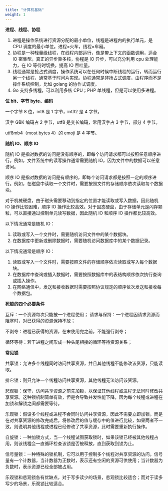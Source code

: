 ```yaml
---
title: "计算机基础"
weight: 1
---
```


**进程、线程、协程**

1. 进程是操作系统进行资源分配的最小单位，线程是进程内的执行单元，是 CPU 调度的最小单位。进程=火车，线程=车厢。
2. 协程是一种轻量级线程，在线程内部运行，像是带上下文的函数调用，适合 IO 密集型。真正的异步靠多核，协程是 IO 异步，可以充分利用 cpu 处理能力，在 IO 等待时切换，提高 IO 吞吐量。
3. 线程通常是抢占式调度，操作系统可以在任何时候中断线程的运行，转而运行另一个线程，通常基于时间片实现。协程通常是非抢占式调度，由程序而不是操作系统控制，比如 golang 的协作式调度。
4. Go 支持多线程，可以利用多核 CPU；PHP 单线程，但是可以使用多进程。

**位 bit、字节 byte、编码**

一个字节 8 位，int8 是 1 字节，int32 是 4 字节。

汉字 GBK 编码占 2 字节，utf8 是变长编码，常用汉字占 3 字节，部分 4 字节。

utf8mb4（most bytes 4）的 emoji 是 4 字节。

**随机 IO、顺序 IO**

随机 IO 是指对数据的访问是没有顺序的，即每个访问请求都可以按照任意顺序进行。例如，文件系统中的读写操作通常需要随机 IO，因为文件中的数据可以任意访问。

顺序 IO 是指对数据的访问是有顺序的，即每个访问请求都是按照一定的顺序进行。例如，在磁盘中读取一个文件时，需要按照文件的存储顺序依次读取每个数据块。

对于机械硬盘，由于磁头需要移动到指定的位置才能读取或写入数据，因此随机 IO 操作比较困难，顺序 IO 操作比较高效。对于固态硬盘，由于存储单元是闪存颗粒，可以直接通过控制单元读写数据，因此随机 IO 和顺序 IO 操作都比较高效。

以下情况通常是随机 IO：

1. 读取或写入一个文件时，需要随机访问文件中的某个数据块。
2. 在数据库中更新或删除数据时，需要随机访问数据库中的某个数据记录。

以下情况通常是顺序 IO：

1. 读取或写入一个文件时，需要按照文件的存储顺序依次读取或写入每个数据块。
2. 在数据库中查询或插入数据时，需要按照数据库中的表结构顺序依次执行查询或插入操作。
3. 在网络通信中，发送和接收数据时需要按照协议规定的顺序依次发送和接收每个数据包。

**死锁的四个必要条件**

互斥：一个资源每次只能被一个进程使用；
请求与保持：一个进程因请求资源而阻塞时，对已获得的资源保持不放；

不剥夺：进程已获得的资源，在末使用完之前，不能强行剥夺；

循环等待：若干进程之间形成一种头尾相接的循环等待资源关系；

**常见锁**

共享锁：允许多个线程同时访问共享资源，并且其他线程不能修改该资源，只能读取。

排它锁：则只允许一个线程访问共享资源，其他线程无法访问该资源。

悲观锁：保守，访问共享资源之前先加锁，以保证其他线程或进程无法同时修改共享资源。这种锁机制简单有效，但是会导致并发性能下降，因为每个线程或进程在加锁和解锁之间都需要等待。

乐观锁：假设多个线程或进程不会同时访问共享资源，因此不需要立即加锁。而是在对共享资源的修改完成后，将修改后的值与缓存中的值进行比较，如果两者不一致，则说明其他线程或进程已经修改了共享资源，此时需要重新执行操作。

自旋锁：一种加锁方式，当一个线程试图获取锁时，如果该锁已经被其他线程占用，则该线程会一直循环检查该锁是否被释放，直到获取到锁为止。

信号量锁：一种特殊的锁机制，它可以用于控制多个线程对共享资源的访问。信号量有一个计数器，当计数器为正数时，表示还有空闲的资源可供使用；当计数器为负数时，表示资源已经全部被占用。

乐观锁和悲观锁各有优缺点，对于写多读少的场景，悲观锁比较适合；而对于读多写少的场景，乐观锁比较适合。
